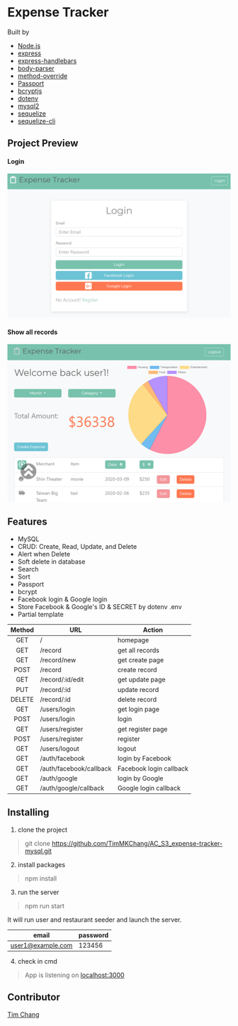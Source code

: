 # Expense Tracker
Built by 
- [Node.js](https://nodejs.org/en/)
- [express](https://www.npmjs.com/package/express)
- [express-handlebars](https://www.npmjs.com/package/express-handlebars)
- [body-parser](https://www.npmjs.com/package/body-parser)
- [method-override](https://www.npmjs.com/package/method-override)
- [Passport](https://www.npmjs.com/package/passport)
- [bcryptjs](https://www.npmjs.com/package/bcryptjs)
- [dotenv](https://www.npmjs.com/package/dotenv)
- [mysql2](https://www.npmjs.com/package/mysql2)
- [sequelize](https://www.npmjs.com/package/sequelize)
- [sequelize-cli](https://www.npmjs.com/package/sequelize-cli)

## Project Preview
#### Login
![Project Preview](/public/image/expense-tracker_preview.PNG)

#### Show all records
![Project Preview](/public/image/expense-tracker_preview_3.PNG)

## Features
- MySQL
- CRUD: Create, Read, Update, and Delete
- Alert when Delete
- Soft delete in database
- Search
- Sort
- Passport
- bcrypt
- Facebook login & Google login
- Store Facebook & Google's ID & SECRET by dotenv .env
- Partial template

| Method     | URL        | Action     |
|:----------:| ---------- | ---------- |
| GET        | /          | homepage   |
| GET        | /record     | get all records |
| GET        | /record/new | get create page |
| POST       | /record     | create record   |
| GET        | /record/:id/edit | get update page |
| PUT        | /record/:id | update record |
| DELETE     | /record/:id | delete record |
| GET        | /users/login    | get login page   |
| POST       | /users/login    | login   |
| GET        | /users/register | get register page   |
| POST       | /users/register | register   |
| GET        | /users/logout   | logout   |
| GET        | /auth/facebook  | login by Facebook   |
| GET        | /auth/facebook/callback   | Facebook login callback   |
| GET        | /auth/google    | login by Google   |
| GET        | /auth/google/callback     | Google login callback   |

## Installing
1. clone the project
>git clone https://github.com/TimMKChang/AC_S3_expense-tracker-mysql.git

2. install packages
>npm install

3. run the server
>npm run start

It will run user and restaurant seeder and launch the server.

| email    | password | 
|----------|----------|
|user1@example.com|123456|

4. check in cmd
>App is listening on [localhost:3000](http://localhost:3000)

## Contributor
<a href="https://github.com/TimMKChang" target="_blank">Tim Chang</a>
